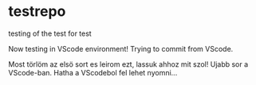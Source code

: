 # testrepo

testing of the test for test

Now testing in VScode environment!
Trying to commit from VScode.

Most törlöm az elsö sort es leirom ezt, lassuk ahhoz mit szol!
Ujabb sor a VScode-ban. Hatha a VScodebol fel lehet nyomni...